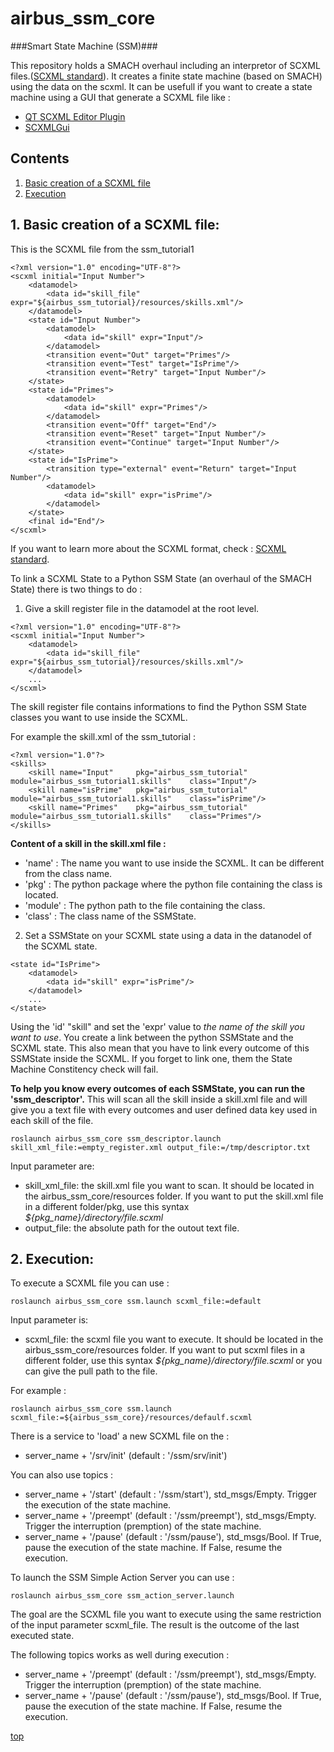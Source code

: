 # airbus_ssm_core
<a id="top"/> 

###Smart State Machine (SSM)###

This repository holds a SMACH overhaul including an interpretor of SCXML files.([SCXML standard](https://www.w3.org/TR/scxml/)).
It creates a finite state machine (based on SMACH) using the data on the scxml.
It can be usefull if you want to create a state machine using a GUI that generate a SCXML file like :
* [QT SCXML Editor Plugin](https://doc.qt.io/qtcreator/creator-scxml.html)
* [SCXMLGui](https://github.com/fmorbini/scxmlgui)

## Contents

1. <a href="#1--construction">Basic creation of a SCXML file</a>
2. <a href="#2--execution">Execution</a>

## 1. Basic creation of a SCXML file: <a id="1--construction"/>

This is the SCXML file from the ssm_tutorial1 

```
<?xml version="1.0" encoding="UTF-8"?>
<scxml initial="Input Number">
	<datamodel>
        <data id="skill_file" expr="${airbus_ssm_tutorial}/resources/skills.xml"/>
    </datamodel>
    <state id="Input Number">
		<datamodel>
            <data id="skill" expr="Input"/>
        </datamodel>
        <transition event="Out" target="Primes"/>
        <transition event="Test" target="IsPrime"/>
        <transition event="Retry" target="Input Number"/>
    </state>
    <state id="Primes">
		<datamodel>
            <data id="skill" expr="Primes"/>
        </datamodel>
        <transition event="Off" target="End"/>
        <transition event="Reset" target="Input Number"/>
        <transition event="Continue" target="Input Number"/>
    </state>
    <state id="IsPrime">
        <transition type="external" event="Return" target="Input Number"/>
        <datamodel>
            <data id="skill" expr="isPrime"/>
        </datamodel>
    </state>
    <final id="End"/>
</scxml>
```
If you want to learn more about the SCXML format, check : [SCXML standard](https://www.w3.org/TR/scxml/).

To link a SCXML State to a Python SSM State (an overhaul of the SMACH State) there is two things to do :

1. Give a skill register file in the datamodel at the root level.

```
<?xml version="1.0" encoding="UTF-8"?>
<scxml initial="Input Number">
	<datamodel>
        <data id="skill_file" expr="${airbus_ssm_tutorial}/resources/skills.xml"/>
    </datamodel>
    ...
</scxml>
```
The skill register file contains informations to find the Python SSM State classes you want to use inside the SCXML.

For example the skill.xml of the ssm_tutorial :
```
<?xml version="1.0"?>
<skills>
	<skill name="Input"		pkg="airbus_ssm_tutorial" 	module="airbus_ssm_tutorial1.skills" 	class="Input"/>
	<skill name="isPrime"	pkg="airbus_ssm_tutorial" 	module="airbus_ssm_tutorial1.skills" 	class="isPrime"/>
	<skill name="Primes"	pkg="airbus_ssm_tutorial" 	module="airbus_ssm_tutorial1.skills" 	class="Primes"/>
</skills>
```

**Content of a skill in the skill.xml file :**
* 'name'    : The name you want to use inside the SCXML. It can be different from the class name.
* 'pkg'     : The python package where the python file containing the class is located.
* 'module'  : The python path to the file containing the class.
* 'class'   : The class name of the SSMState.

2. Set a SSMState on your SCXML state using a data in the datanodel of the SCXML state.
```
<state id="IsPrime">
	<datamodel>
		<data id="skill" expr="isPrime"/>
	</datamodel>
	...
</state>
```
Using the 'id' "skill" and set the 'expr' value to *the name of the skill you want to use*.
You create a link between the python SSMState and the SCXML state.
This also mean that you have to link every outcome of this SSMState inside the SCXML. If you forget to link one, them the State Machine Constitency check will fail.

**To help you know every outcomes of each SSMState, you can run the 'ssm_descriptor'.**
This will scan all the skill inside a skill.xml file and will give you a text file with every outcomes and user defined data key used in each skill of the file.
```
roslaunch airbus_ssm_core ssm_descriptor.launch skill_xml_file:=empty_register.xml output_file:=/tmp/descriptor.txt
```
Input parameter are:
- skill_xml_file: the skill.xml file you want to scan. It should be located in the airbus_ssm_core/resources folder. 
If you want to put the skill.xml file in a different folder/pkg, use this syntax *${pkg_name}/directory/file.scxml*
- output_file: the absolute path for the outout text file.


## 2. Execution: <a id="2--execution"/> 

To execute a SCXML file you can use :
```
roslaunch airbus_ssm_core ssm.launch scxml_file:=default
```
Input parameter is:
- scxml_file: the scxml file you want to execute. It should be located in the airbus_ssm_core/resources folder. 
If you want to put scxml files in a different folder, use this syntax *${pkg_name}/directory/file.scxml*  or you can give the pull path to the file.

For example : 
```
roslaunch airbus_ssm_core ssm.launch scxml_file:=${airbus_ssm_core}/resources/defaulf.scxml
```
There is a service to 'load' a new SCXML file on the :
- server_name + '/srv/init' (default : '/ssm/srv/init')

You can also use topics :
- server_name + '/start' (default : '/ssm/start'), std_msgs/Empty. Trigger the execution of the state machine.
- server_name + '/preempt' (default : '/ssm/preempt'), std_msgs/Empty. Trigger the interruption (premption) of the state machine.
- server_name + '/pause' (default : '/ssm/pause'), std_msgs/Bool. If True, pause the execution of the state machine. If False, resume the execution.


To launch the SSM Simple Action Server you can use :
```
roslaunch airbus_ssm_core ssm_action_server.launch 
```

The goal are the SCXML file you want to execute using the same restriction of the input parameter scxml_file.
The result is the outcome of the last executed state.

The following topics works as well during execution :
- server_name + '/preempt' (default : '/ssm/preempt'), std_msgs/Empty. Trigger the interruption (premption) of the state machine.
- server_name + '/pause' (default : '/ssm/pause'), std_msgs/Bool. If True, pause the execution of the state machine. If False, resume the execution.


<a href="#top">top</a>

